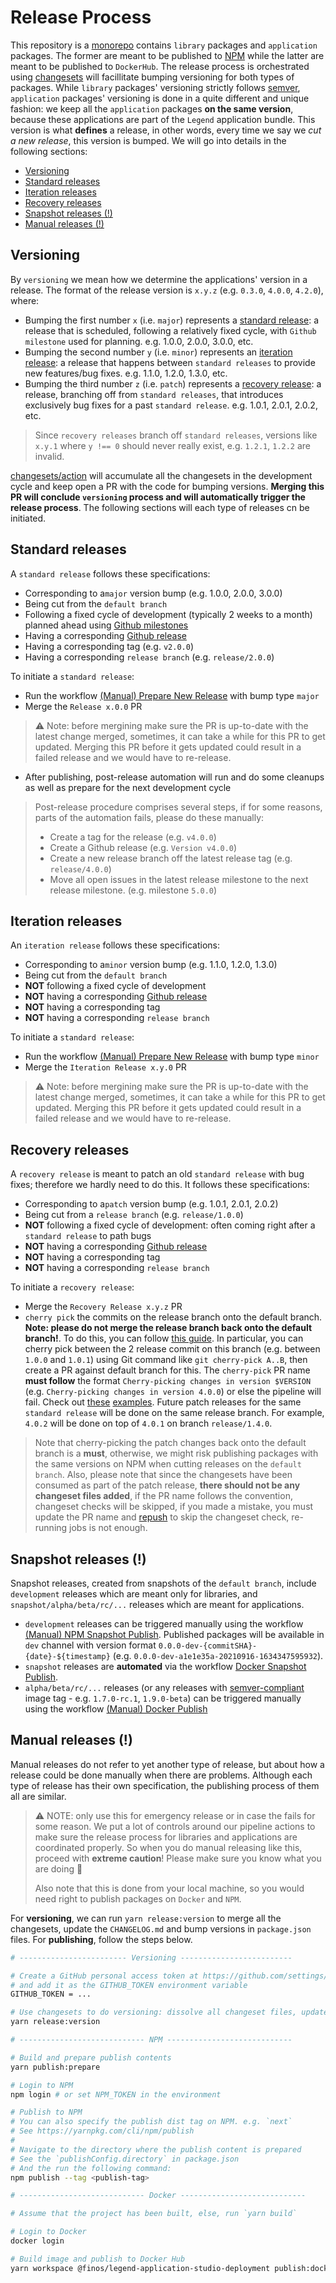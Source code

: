 # Release Process

This repository is a [monorepo](../technical/monorepo.md) contains `library` packages and `application` packages. The former are meant to be published to [NPM](https://www.npmjs.com/) while the latter are meant to be published to `DockerHub`. The release process is orchestrated using [changesets](https://github.com/atlassian/changesets) will facillitate bumping versioning for both types of packages. While `library` packages' versioning strictly follows [semver](https://semver.org/), `application` packages' versioning is done in a quite different and unique fashion: we keep all the `application` packages **on the same version**, because these applications are part of the `Legend` application bundle. This version is what **defines** a release, in other words, every time we say we _cut a new release_, this version is bumped. We will go into details in the following sections:

- [Versioning](#versioning)
- [Standard releases](#standard-releases)
- [Iteration releases](#iteration-releases)
- [Recovery releases](#recovery-releases)
- [Snapshot releases (!)](<#snapshot-releases-(!)>)
- [Manual releases (!)](<#manual-releases-(!)>)

## Versioning

By `versioning` we mean how we determine the applications' version in a release. The format of the release version is `x.y.z` (e.g. `0.3.0`, `4.0.0`, `4.2.0`), where:

- Bumping the first number `x` (i.e. `major`) represents a [standard release](#standard-releases): a release that is scheduled, following a relatively fixed cycle, with `Github milestone` used for planning. e.g. 1.0.0, 2.0.0, 3.0.0, etc.
- Bumping the second number `y` (i.e. `minor`) represents an [iteration release](#iteration-releases): a release that happens between `standard releases` to provide new features/bug fixes. e.g. 1.1.0, 1.2.0, 1.3.0, etc.
- Bumping the third number `z` (i.e. `patch`) represents a [recovery release](#recovery-releases): a release, branching off from `standard releases`, that introduces exclusively bug fixes for a past `standard release`. e.g. 1.0.1, 2.0.1, 2.0.2, etc.

> Since `recovery releases` branch off `standard releases`, versions like `x.y.1` where `y !== 0` should never really exist, e.g. `1.2.1`, `1.2.2` are invalid.

[changesets/action](https://github.com/changesets/action) will accumulate all the changesets in the development cycle and keep open a PR with the code for bumping versions. **Merging this PR will conclude `versioning` process and will automatically trigger the release process**. The following sections will each type of releases cn be initiated.

## Standard releases

A `standard release` follows these specifications:

- Corresponding to a`major` version bump (e.g. 1.0.0, 2.0.0, 3.0.0)
- Being cut from the `default branch`
- Following a fixed cycle of development (typically 2 weeks to a month) planned ahead using [Github milestones](https://docs.github.com/en/issues/using-labels-and-milestones-to-track-work/about-milestones)
- Having a corresponding [Github release](https://docs.github.com/en/repositories/releasing-projects-on-github/about-releases)
- Having a corresponding tag (e.g. `v2.0.0`)
- Having a corresponding `release branch` (e.g. `release/2.0.0`)

To initiate a `standard release`:

- Run the workflow [(Manual) Prepare New Release](https://github.com/finos/legend-studio/actions/workflows/manual__prepare-new-release.yml) with bump type `major`
- Merge the `Release x.0.0` PR

> ⚠️ Note: before mergining make sure the PR is up-to-date with the latest change merged, sometimes, it can take a while for this PR to get updated. Merging this PR before it gets updated could result in a failed release and we would have to re-release.

- After publishing, post-release automation will run and do some cleanups as well as prepare for the next development cycle

> Post-release procedure comprises several steps, if for some reasons, parts of the automation fails, please do these manually:
>
> - Create a tag for the release (e.g. `v4.0.0`)
> - Create a Github release (e.g. `Version v4.0.0`)
> - Create a new release branch off the latest release tag (e.g. `release/4.0.0`)
> - Move all open issues in the latest release milestone to the next release milestone. (e.g. milestone `5.0.0`)

## Iteration releases

An `iteration release` follows these specifications:

- Corresponding to a`minor` version bump (e.g. 1.1.0, 1.2.0, 1.3.0)
- Being cut from the `default branch`
- **NOT** following a fixed cycle of development
- **NOT** having a corresponding [Github release](https://docs.github.com/en/repositories/releasing-projects-on-github/about-releases)
- **NOT** having a corresponding tag
- **NOT** having a corresponding `release branch`

To initiate a `standard release`:

- Run the workflow [(Manual) Prepare New Release](https://github.com/finos/legend-studio/actions/workflows/manual__prepare-new-release.yml) with bump type `minor`
- Merge the `Iteration Release x.y.0` PR

> ⚠️ Note: before mergining make sure the PR is up-to-date with the latest change merged, sometimes, it can take a while for this PR to get updated. Merging this PR before it gets updated could result in a failed release and we would have to re-release.

## Recovery releases

A `recovery release` is meant to patch an old `standard release` with bug fixes; therefore we hardly need to do this. It follows these specifications:

- Corresponding to a`patch` version bump (e.g. 1.0.1, 2.0.1, 2.0.2)
- Being cut from a `release branch` (e.g. `release/1.0.0`)
- **NOT** following a fixed cycle of development: often coming right after a `standard release` to path bugs
- **NOT** having a corresponding [Github release](https://docs.github.com/en/repositories/releasing-projects-on-github/about-releases)
- **NOT** having a corresponding tag
- **NOT** having a corresponding `release branch`

To initiate a `recovery release`:

- Merge the `Recovery Release x.y.z` PR
- `cherry pick` the commits on the release branch onto the default branch. **Note: please do not merge the release branch back onto the default branch!**. To do this, you can follow [this guide](https://stackoverflow.com/a/3933416). In particular, you can cherry pick between the 2 release commit on this branch (e.g. between `1.0.0` and `1.0.1`) using Git command like `git cherry-pick A..B`, then create a PR against default branch for this. The `cherry-pick` PR name **must follow** the format `Cherry-picking changes in version $VERSION` (e.g. `Cherry-picking changes in version 4.0.0`) or else the pipeline will fail. Check out [these](https://github.com/finos/legend-studio/pull/494) [examples](https://github.com/finos/legend-studio/pull/518). Future patch releases for the same `standard release` will be done on the same release branch. For example, `4.0.2` will be done on top of `4.0.1` on branch `release/1.4.0`.

> Note that cherry-picking the patch changes back onto the default branch is a **must**, otherwise, we might risk publishing packages with the same versions on NPM when cutting releases on the `default branch`. Also, please note that since the changesets have been consumed as part of the patch release, **there should not be any changeset files added**, if the PR name follows the convention, changeset checks will be skipped, if you made a mistake, you must update the PR name and [repush](https://github.community/t/when-changing-the-pr-title-github-event-pull-request-title-wont-pick-up-the-new-title/171784/2) to skip the changeset check, re-running jobs is not enough.

## Snapshot releases (!)

Snapshot releases, created from snapshots of the `default branch`, include `development` releases which are meant only for libraries, and `snapshot/alpha/beta/rc/...` releases which are meant for applications.

- `development` releases can be triggered manually using the workflow [(Manual) NPM Snapshot Publish](https://github.com/finos/legend-studio/actions/workflows/manual__publish-npm-snapshot.yml). Published packages will be available in `dev` channel with version format `0.0.0-dev-{commitSHA}-{date}-${timestamp}` (e.g. `0.0.0-dev-a1e1e35a-20210916-1634347595932`).
- `snapshot` releases are **automated** via the workflow [Docker Snapshot Publish](https://github.com/finos/legend-studio/actions/workflows/publish-docker-snapshot.yml).
- `alpha/beta/rc/...` releases (or any releases with [semver-compliant](https://semver.org/) image tag - e.g. `1.7.0-rc.1`, `1.9.0-beta`) can be triggered manually using the workflow [(Manual) Docker Publish](https://github.com/finos/legend-studio/actions/workflows/manual__publish-docker.yml)

## Manual releases (!)

Manual releases do not refer to yet another type of release, but about how a release could be done manually when there are problems. Although each type of release has their own specification, the publishing process of them all are similar.

> :warning: NOTE: only use this for emergency release or in case the fails for some reason. We put a lot of controls around our pipeline actions to make sure the release process for libraries and applications are coordinated properly. So when you do manual releasing like this, proceed with **extreme caution**! Please make sure you know what you are doing :pray:
>
> Also note that this is done from your local machine, so you would need right to publish packages on `Docker` and `NPM`.

For **versioning**, we can run `yarn release:version` to merge all the changesets, update the `CHANGELOG.md` and bump versions in `package.json` files. For **publishing**, follow the steps below.

```sh
# ------------------------ Versioning -------------------------

# Create a GitHub personal access token at https://github.com/settings/tokens/new
# and add it as the GITHUB_TOKEN environment variable
GITHUB_TOKEN = ...

# Use changesets to do versioning: dissolve all changeset files, update the `CHANGELOG.md` and bump versions in `package.json` files
yarn release:version

# ---------------------------- NPM ----------------------------

# Build and prepare publish contents
yarn publish:prepare

# Login to NPM
npm login # or set NPM_TOKEN in the environment

# Publish to NPM
# You can also specify the publish dist tag on NPM. e.g. `next`
# See https://yarnpkg.com/cli/npm/publish
#
# Navigate to the directory where the publish content is prepared
# See the `publishConfig.directory` in package.json
# And the run the following command:
npm publish --tag <publish-tag>

# ---------------------------- Docker ----------------------------

# Assume that the project has been built, else, run `yarn build`

# Login to Docker
docker login

# Build image and publish to Docker Hub
yarn workspace @finos/legend-application-studio-deployment publish:docker
```

